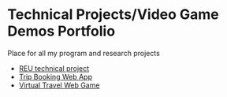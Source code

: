 # Technical Projects/Video Game Demos Portfolio
Place for all my program and research projects

- [REU technical project](https://github.com/YonYon2/demo-portfolio/blob/main/research/NLPbias/bias.md)
- [Trip Booking Web App](https://github.com/hodgesboyeli/A1Travel)
- [Virtual Travel Web Game](https://github.com/Travel-Systems-inc/project-assignment)

